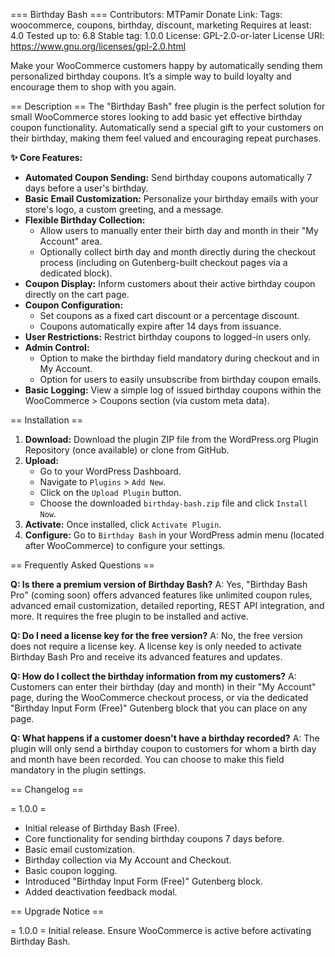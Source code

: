 === Birthday Bash ===
Contributors: MTPamir
Donate Link: 
Tags: woocommerce, coupons, birthday, discount, marketing
Requires at least: 4.0
Tested up to: 6.8
Stable tag: 1.0.0
License: GPL-2.0-or-later
License URI: https://www.gnu.org/licenses/gpl-2.0.html

Make your WooCommerce customers happy by automatically sending them personalized birthday coupons. It’s a simple way to build loyalty and encourage them to shop with you again.

== Description ==
The "Birthday Bash" free plugin is the perfect solution for small WooCommerce stores looking to add basic yet effective birthday coupon functionality. Automatically send a special gift to your customers on their birthday, making them feel valued and encouraging repeat purchases.

**✨ Core Features:**

* **Automated Coupon Sending:** Send birthday coupons automatically 7 days before a user's birthday.
* **Basic Email Customization:** Personalize your birthday emails with your store's logo, a custom greeting, and a message.
* **Flexible Birthday Collection:**
    * Allow users to manually enter their birth day and month in their "My Account" area.
    * Optionally collect birth day and month directly during the checkout process (including on Gutenberg-built checkout pages via a dedicated block).
* **Coupon Display:** Inform customers about their active birthday coupon directly on the cart page.
* **Coupon Configuration:**
    * Set coupons as a fixed cart discount or a percentage discount.
    * Coupons automatically expire after 14 days from issuance.
* **User Restrictions:** Restrict birthday coupons to logged-in users only.
* **Admin Control:**
    * Option to make the birthday field mandatory during checkout and in My Account.
    * Option for users to easily unsubscribe from birthday coupon emails.
* **Basic Logging:** View a simple log of issued birthday coupons within the WooCommerce > Coupons section (via custom meta data).

== Installation ==

1.  **Download:** Download the plugin ZIP file from the WordPress.org Plugin Repository (once available) or clone from GitHub.
2.  **Upload:**
    * Go to your WordPress Dashboard.
    * Navigate to `Plugins` > `Add New`.
    * Click on the `Upload Plugin` button.
    * Choose the downloaded `birthday-bash.zip` file and click `Install Now`.
3.  **Activate:** Once installed, click `Activate Plugin`.
4.  **Configure:** Go to `Birthday Bash` in your WordPress admin menu (located after WooCommerce) to configure your settings.

== Frequently Asked Questions ==

**Q: Is there a premium version of Birthday Bash?**
A: Yes, "Birthday Bash Pro" (coming soon) offers advanced features like unlimited coupon rules, advanced email customization, detailed reporting, REST API integration, and more. It requires the free plugin to be installed and active.

**Q: Do I need a license key for the free version?**
A: No, the free version does not require a license key. A license key is only needed to activate Birthday Bash Pro and receive its advanced features and updates.

**Q: How do I collect the birthday information from my customers?**
A: Customers can enter their birthday (day and month) in their "My Account" page, during the WooCommerce checkout process, or via the dedicated "Birthday Input Form (Free)" Gutenberg block that you can place on any page.

**Q: What happens if a customer doesn't have a birthday recorded?**
A: The plugin will only send a birthday coupon to customers for whom a birth day and month have been recorded. You can choose to make this field mandatory in the plugin settings.

== Changelog ==

= 1.0.0 =
* Initial release of Birthday Bash (Free).
* Core functionality for sending birthday coupons 7 days before.
* Basic email customization.
* Birthday collection via My Account and Checkout.
* Basic coupon logging.
* Introduced "Birthday Input Form (Free)" Gutenberg block.
* Added deactivation feedback modal.

== Upgrade Notice ==

= 1.0.0 =
Initial release. Ensure WooCommerce is active before activating Birthday Bash.

